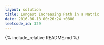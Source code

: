 ```yaml
---
layout: solution
title: Longest Increasing Path in a Matrix
date: 2016-06-18 00:26:24 +0800
leetcode_id: 329
---
```

{% include_relative README.md %}

